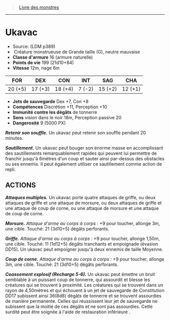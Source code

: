 ﻿> [Livre des monstres](tome_of_beasts.md)

---

# Ukavac

- Source: (LDM p389)
-  Créature monstrueuse de Grande taille (G), neutre mauvaise
- **Classe d'armure** 16 (armure naturelle)
- **Points de vie** 199 (21d10+84)
- **Vitesse** 12m, nage 6m

|FOR|DEX|CON|INT|SAG|CHA|
|---|---|---|---|---|---|
|20 (+5)|17 (+3)|18 (+4)|7 (-2)|15 (+2)|12 (+1)|

- **Jets de sauvegarde** Dex +7, Con +8
- **Compétences** Discrétion +11, Perception +10
- **Immunité contre les dégâts** de tonnerre
- **Sens** vision dans le noir 18m, Perception passive 20
- **Dangerosité** 9 (5000 PX)

**_Retenir son souffle._** Un ukavac peut retenir son souffle pendant 20 minutes.

**_Sautillement._** Un ukavac peut bouger son énorme masse en accomplissant des sautillements remarquablement rapides qui peuvent lui permettre de franchir jusqu'à 6mètres d'un coup et sauter ainsi par-dessus des obstacles ou ses ennemis. Il peut également utiliser ce sautillement comme action de repli.

## ACTIONS

**_Attaques multiples._** Un ukavac porte quatre attaques de griffe, ou deux attaques de griffe et une attaque de morsure, ou deux attaques de griffe et une attaque de coup de corne, ou une attaque de morsure et une attaque de coup de corne.

**_Morsure._** _Attaque d'arme au corps à corps :_ +9 pour toucher, allonge 3m, une cible. Touché: 21 (3d10+5) dégâts perforants.

**_Griffe._** _Attaque d'arme au corps à corps :_ +9 pour toucher, allonge 1,50m, une cible. Touché: 11 (1d12+5) dégâts tranchants et empoignade (évasion DD15). Un ukavac peut empoigner jusqu'à deux ennemis de taille Moyenne.

**_Coup de corne._** _Attaque d'arme au corps à corps :_ +9 pour toucher, allonge 3m, une cible. Touché: 21 (3d10+5) dégâts perforants.

**_Coassement explosif (Recharge 5-6)._** Un ukavac peut émettre un bruit semblable à un puissant coup de tonnerre, qui assourdit et blesse les créatures qui se trouvent à proximité. Les créatures qui se trouvent dans un rayon de 4,50mètres et qui échouent à un jet de sauvegarde de Constitution DD17 subissent ainsi 36(8d8) dégâts de tonnerre et se trouvent assourdies de manière permanente. Celles qui réussissent leur jet de sauvegarde ne subissent que la moitié de ces dégâts et ne sont pas assourdies. Cette surdité peut être soignée à l'aide de restauration inférieure .

